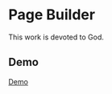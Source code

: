 # Page Builder

This work is devoted to God.

## Demo

[Demo](https://sanjosolutions.github.io/page-builder/)

